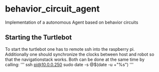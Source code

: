 # behavior_circuit_agent
Implementation of a autonomous Agent based on behavior circuits



## Starting the Turtlebot
To start the turtlebot one has to remote ssh into the raspberry pi.
Additionally one should synchronize the clocks between host and robot so that the navigationstack works.
Both can be done at the same time by calling:
'''
ssh pi@10.0.0.250 sudo date -s @$(date -u +"%s")
'''
